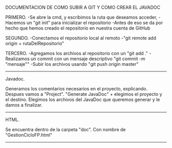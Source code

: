 DOCUMENTACION DE COMO SUBIR A GIT Y COMO CREAR EL JAVADOC 

PRIMERO.
  -Se abre la cmd, y escribimos la ruta que deseamos acceder, 
  -Hacemos un "git init" para inicializar el repositorio
  -Antes de eso se da por hecho que hemos creado el repositorio en nuestra cuenta de GitHub

SEGUNDO.
  -Conectamos el repositorio local al remoto
  -"git remote add origin + rutaDelRepositorio"
  
TERCERO.
  -Agregamos los archivos al repositorio con un "git add ."
  -Realizamos un commit con un mensaje descriptivo "git commit -m "mensaje""
  -Subir los archivos usando "git push origin master"

------------------------------------------------------------------------------------------------------

Javadoc.

Generamos los comentarios necesarios en el proyecto, explicando.
Despues vamos a "Project".
"Generate JavaDoc" + elegimos el proyecto y el destino.
Elegimos los archivos del JavaDoc que queremos generar y le damos a finalizar.

------------------------------------------------------------------------------------------------------

HTML.

Se encuentra dentro de la carpeta "doc".
Con nombre de "GestionCicloFP.html"

------------------------------------------------------------------------------------------------------



  
  
